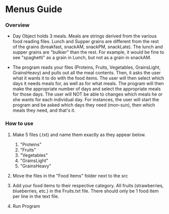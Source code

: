 # Menus Guide
### Overview
* Day Object holds 3 meals. Meals are strings derived from the various 
food reading files. Lunch and Supper grains are different from the 
rest of the grains (breakfast, snackAM, snackPM, snackLate). The 
lunch and supper grains are "bulkier" than the rest. For example, 
it would be fine to see "spaghetti" as a grain in Lunch, but not as a
grain in snackAM. 

* The program reads your files (Proteins, Fruits, 
Vegetables, GrainsLight, GrainsHeavy) and pulls out all the meal 
contents. Then, it asks the user what it wants it to do with the food
items. The user will then select which days it needs meals for, as
well as for what meals. The program will then make the appropriate 
number of days and select the appropriate meals for those days. The 
user will NOT be able to changes which meals he or she wants for each
individual day. For instances, the user will start the program and 
be asked which days they need (mon-sun), then which meals they need, 
and that's it. 

### How to use
1. Make 5 files (.txt) and name them exactly as they appear below.
    1. "Proteins"
    2. "Fruits"
    3. "Vegetables"
    4. "GrainsLight"
    5. "GrainsHeavy"
    
2. Move the files in the "Food Items" folder next to the src

3. Add your food items to their respective category. All fruits 
(strawberries, blueberries, etc.) in the Fruits.txt file. There 
should only be 1 food item per line in the text file. 

4. Run Program
